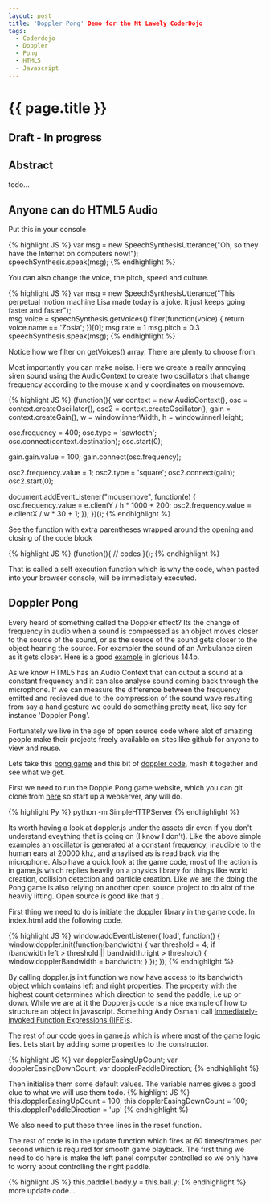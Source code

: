 ```yaml
---
layout: post
title: 'Doppler Pong' Demo for the Mt Lawely CoderDojo
tags:
  - Coderdojo
  - Doppler
  - Pong
  - HTML5
  - Javascript
---
```


{{ page.title }}
================

Draft - In progress
-------------------

Abstract
--------
todo...

Anyone can do HTML5 Audio
-------------------------
Put this in your console

{% highlight JS %}
var msg = new SpeechSynthesisUtterance("Oh, so they have the Internet on computers now!");			
speechSynthesis.speak(msg);
{% endhighlight %}

You can also change the voice, the pitch, speed and culture.

{% highlight JS %}
var msg = new SpeechSynthesisUtterance("This perpetual motion machine Lisa made today is a joke. It just keeps going faster and faster");			
msg.voice = speechSynthesis.getVoices().filter(function(voice) { return voice.name == 'Zosia'; })[0];
msg.rate = 1
msg.pitch = 0.3
speechSynthesis.speak(msg);
{% endhighlight %}

Notice how we filter on getVoices() array. There are plenty to choose from.

Most importantly you can make noise. Here we create a really annoying siren sound using the AudioContext to create two oscillators that change frequency according to the mouse x and y coordinates on mousemove.

{% highlight JS %}
(function(){
	var context = new AudioContext(),
    osc = context.createOscillator(),
    osc2 = context.createOscillator(),
    gain = context.createGain(),
    w = window.innerWidth,
    h = window.innerHeight;
  
  osc.frequency = 400;
  osc.type = 'sawtooth';
  osc.connect(context.destination);
  osc.start(0);
  
  gain.gain.value = 100;
  gain.connect(osc.frequency);
  
  osc2.frequency.value = 1; 
  osc2.type = 'square';
  osc2.connect(gain);
  osc2.start(0);
  
  document.addEventListener("mousemove", function(e) {
    osc.frequency.value = e.clientY / h * 1000 + 200;
    osc2.frequency.value = e.clientX / w * 30 + 1;
  });
})();
{% endhighlight %}

See the function with extra parentheses wrapped around the opening and closing of the code block

{% highlight JS %}
(function(){
  // codes
}();
{% endhighlight %}

That is called a self execution function which is why the code, when pasted into your browser console, will be immediately executed.

Doppler Pong
------------

Every heard of something called the Doppler effect? Its the change of frequency in audio when a sound is compressed as an object moves closer to the source of the sound, or as the source of the sound gets closer to the object hearing the source. For exampler the sound of an Ambulance siren as it gets closer. Here is a good [example](https://www.youtube.com/watch?v=imoxDcn2Sgo) in glorious 144p.

As we know HTML5 has an Audio Context that can output a sound at a constant frequency and it can also analyse sound coming back through the microphone. If we can measure the difference between the frequency emitted and recieved due to the compression of the sound wave resulting from say a hand gesture we could do something pretty neat, like say for instance 'Doppler Pong'.

Fortunately we live in the age of open source code where alot of amazing people make their projects freely available on sites like github for anyone to view and reuse.   

Lets take this [pong game](https://github.com/dasmikko/dasmikko.github.io/tree/master/public/games/pong-game) and this bit of [doppler code](http://danielrapp.github.io/doppler/), mash it together and see what we get.

First we need to run the Dopple Pong game website, which you can git clone from [here](https://github.com/michaelbramwell/dopplerPong.git) so start up a webserver, any will do.

{% highlight Py %}
python -m SimpleHTTPServer
{% endhighlight %}

Its worth having a look at doppler.js under the assets dir even if you don't understand eveything that is going on (I know I don't). Like the above simple examples an oscillator is generated at a constant frequency, inaudible to the human ears at 20000 khz, and anaylised as is read back via the microphone. Also have a quick look at the game code, most of the action is in game.js which replies heavily on a physics library for things like world creation, collision detection and particle creation. Like we are the doing the Pong game is also relying on another open source project to do alot of the heavily lifting. Open source is good like that :) .

First thing we need to do is initiate the doppler library in the game code. In index.html add the following code.

{% highlight JS %}
window.addEventListener('load', function() {
	window.doppler.init(function(bandwidth) {
		var threshold = 4;
		if (bandwidth.left > threshold || bandwidth.right > threshold) {
			window.dopplerBandwidth = bandwidth;
		}
	});
});
{% endhighlight %}

By calling doppler.js init function we now have access to its bandwidth object which contains left and right properties. The property with the highest count determines which direction to send the paddle, i.e up or down. While we are at it the Doppler.js code is a nice example of how to structure an object in javascript. Something Andy Osmani call [Immediately-invoked Function Expressions (IIFE)s](http://addyosmani.com/blog/essential-js-namespacing/).

The rest of our code goes in game.js which is where most of the game logic lies. Lets start by adding some properties to the constructor.

{% highlight JS %}
var dopplerEasingUpCount;
var dopplerEasingDownCount;
var dopplerPaddleDirection;
{% endhighlight %}

Then initialise them some default values. The variable names gives a good clue to what we will use them todo.
{% highlight JS %}
this.dopplerEasingUpCount = 100;
this.dopplerEasingDownCount = 100;
this.dopplerPaddleDirection = 'up'
{% endhighlight %}

We also need to put these three lines in the reset function.

The rest of code is in the update function which fires at 60 times/frames per second which is required for smooth game playback. The first thing we need to do here is make the left panel computer controlled so we only have to worry about controlling the right paddle.

{% highlight JS %}
this.paddle1.body.y = this.ball.y;
{% endhighlight %}
 more update code...

